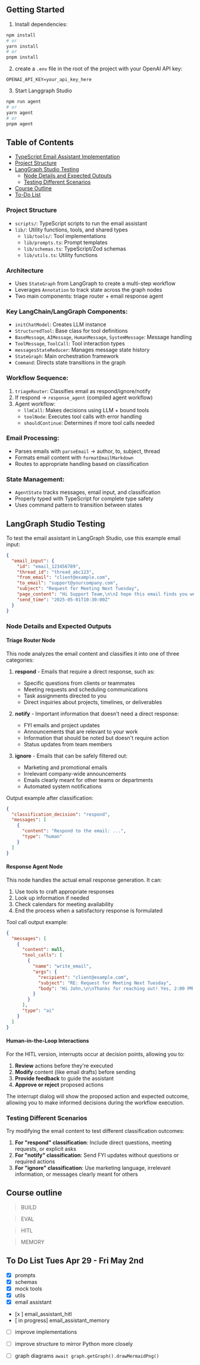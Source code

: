 ## Getting Started

1. Install dependencies:

```bash
npm install
# or
yarn install
# or
pnpm install
```

2.  create a `.env` file in the root of the project with your OpenAI API key:

```
OPENAI_API_KEY=your_api_key_here
```


3. Start Langgraph Studio 

```bash
npm run agent
# or
yarn agent
# or
pnpm agent
```

## Table of Contents

- [TypeScript Email Assistant Implementation](#typescript-email-assistant-implementation)
- [Project Structure](#project-structure)
- [LangGraph Studio Testing](#langgraph-studio-testing)
  - [Node Details and Expected Outputs](#node-details-and-expected-outputs)
  - [Testing Different Scenarios](#testing-different-scenarios)
- [Course Outline](#course-outline)
- [To-Do List](#to-do-list-tues-apr-29---fri-may-2nd)


### Project Structure
- `scripts/`: TypeScript scripts to run the email assistant
- `lib/`: Utility functions, tools, and shared types
  - `lib/tools/`: Tool implementations
  - `lib/prompts.ts`: Prompt templates
  - `lib/schemas.ts`: TypeScript/Zod schemas
  - `lib/utils.ts`: Utility functions

### Architecture
- Uses `StateGraph` from LangGraph to create a multi-step workflow
- Leverages `Annotation` to track state across the graph nodes
- Two main components: triage router + email response agent

### Key LangChain/LangGraph Components:
- `initChatModel`: Creates LLM instance
- `StructuredTool`: Base class for tool definitions
- `BaseMessage`, `AIMessage`, `HumanMessage`, `SystemMessage`: Message handling
- `ToolMessage`, `ToolCall`: Tool interaction types
- `messagesStateReducer`: Manages message state history
- `StateGraph`: Main orchestration framework
- `Command`: Directs state transitions in the graph

### Workflow Sequence:
1. `triageRouter`: Classifies email as respond/ignore/notify
2. If respond → `response_agent` (compiled agent workflow)
3. Agent workflow:
   - `llmCall`: Makes decisions using LLM + bound tools
   - `toolNode`: Executes tool calls with error handling
   - `shouldContinue`: Determines if more tool calls needed

### Email Processing:
- Parses emails with `parseEmail` → author, to, subject, thread
- Formats email content with `formatEmailMarkdown`
- Routes to appropriate handling based on classification

### State Management:
- `AgentState` tracks messages, email input, and classification
- Properly typed with TypeScript for complete type safety
- Uses command pattern to transition between states




## LangGraph Studio Testing


To test the email assistant in LangGraph Studio, use this example email input:
```json
{
  "email_input": {
    "id": "email_123456789",
    "thread_id": "thread_abc123",
    "from_email": "client@example.com",
    "to_email": "support@yourcompany.com",
    "subject": "Request for Meeting Next Tuesday",
    "page_content": "Hi Support Team,\n\nI hope this email finds you well. I'd like to schedule a meeting next Tuesday to discuss our ongoing project implementation. We have some questions about the timeline and deliverables that would be best addressed in a call.\n\nWould 2:00 PM EST work for you? If not, please suggest a time that works with your schedule.\n\nBest regards,\nJohn Smith\nProject Manager\nClient Company Inc.",
    "send_time": "2025-05-01T10:30:00Z"
  }
}
```

### Node Details and Expected Outputs

#### Triage Router Node
This node analyzes the email content and classifies it into one of three categories:

1. **respond** - Emails that require a direct response, such as:
   - Specific questions from clients or teammates
   - Meeting requests and scheduling communications
   - Task assignments directed to you
   - Direct inquiries about projects, timelines, or deliverables

2. **notify** - Important information that doesn't need a direct response:
   - FYI emails and project updates
   - Announcements that are relevant to your work
   - Information that should be noted but doesn't require action
   - Status updates from team members

3. **ignore** - Emails that can be safely filtered out:
   - Marketing and promotional emails
   - Irrelevant company-wide announcements
   - Emails clearly meant for other teams or departments
   - Automated system notifications

Output example after classification:
```json
{
  "classification_decision": "respond",
  "messages": [
    {
      "content": "Respond to the email: ...",
      "type": "human"
    }
  ]
}
```

#### Response Agent Node
This node handles the actual email response generation. It can:

1. Use tools to craft appropriate responses
2. Look up information if needed
3. Check calendars for meeting availability
4. End the process when a satisfactory response is formulated

Tool call output example:
```json
{
  "messages": [
    {
      "content": null,
      "tool_calls": [
        {
          "name": "write_email",
          "args": {
            "recipient": "client@example.com",
            "subject": "RE: Request for Meeting Next Tuesday",
            "body": "Hi John,\n\nThanks for reaching out! Yes, 2:00 PM EST next Tuesday works for our team. I've added it to our calendar.\n\nLooking forward to discussing the project timeline and deliverables with you.\n\nBest regards,\nSupport Team"
          }
        }
      ],
      "type": "ai"
    }
  ]
}
```

#### Human-in-the-Loop Interactions
For the HITL version, interrupts occur at decision points, allowing you to:

1. **Review** actions before they're executed
2. **Modify** content (like email drafts) before sending
3. **Provide feedback** to guide the assistant
4. **Approve or reject** proposed actions

The interrupt dialog will show the proposed action and expected outcome, allowing you to make informed decisions during the workflow execution.

### Testing Different Scenarios

Try modifying the email content to test different classification outcomes:

1. **For "respond" classification**: Include direct questions, meeting requests, or explicit asks
2. **For "notify" classification**: Send FYI updates without questions or required actions
3. **For "ignore" classification**: Use marketing language, irrelevant information, or messages clearly meant for others


## Course outline 
> BUILD

> EVAL

> HITL

> MEMORY

## To Do List Tues Apr 29 - Fri May 2nd
- [x] prompts 
- [x] schemas  
- [x] mock tools 
- [x] utils 
- [x] email assistant 
- [x ] email_assistant_hitl
- [ in progress] email_assistant_memory
- [ ] improve implementations
- [ ] improve structure to mirror Python more closely 
- [ ] graph diagrams ```await graph.getGraph().drawMermaidPng()```

